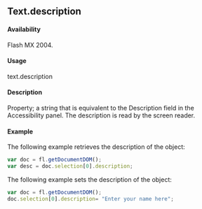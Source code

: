 ## Text.description

#### Availability

Flash MX 2004.

#### Usage

text.description

#### Description

Property; a string that is equivalent to the Description field in the Accessibility panel. The description is read by the screen reader.

#### Example

The following example retrieves the description of the object:

````javascript
var doc = fl.getDocumentDOM();
var desc = doc.selection[0].description;
````

The following example sets the description of the object:

````javascript
var doc = fl.getDocumentDOM();
doc.selection[0].description= "Enter your name here";
````
